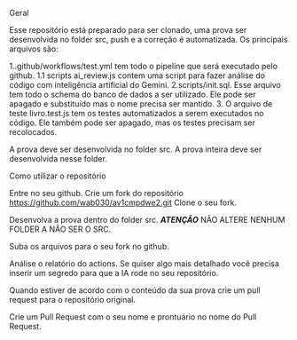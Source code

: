 Geral

Esse repositório está preparado para ser clonado, uma prova ser desenvolvida no folder src, push e a correção é automatizada. 
Os principais arquivos são:

1..github/workflows/test.yml tem todo o pipeline que será executado pelo github.
1.1 scripts ai_review.js contem uma script para fazer análise do código com inteligência artificial do Gemini. 
2.scripts/init.sql. Esse arquivo tem todo o schema do banco de dados a ser utilizado. Ele pode ser apagado e substituído mas o nome precisa ser mantido. 
3. O arquivo de teste livro.test.js tem os testes automatizados a serem executados no código. Ele também pode ser apagado, mas os testes precisam ser recolocados. 


A prova deve ser desenvolvida no folder src. A prova inteira deve ser desenvolvida nesse folder. 


Como utilizar o repositório

Entre no seu github. 
Crie um fork do repositório https://github.com/wab030/av1cmpdwe2.git
Clone o seu fork.

Desenvolva a prova dentro do folder src. 
***ATENÇÃO*** NÃO ALTERE NENHUM FOLDER A NÃO SER O SRC. 

Suba os arquivos para o seu fork no github. 

Análise o relatório do actions. Se quiser algo mais detalhado você precisa inserir um segredo para que a IA rode no seu repositório. 

Quando estiver de acordo com o conteúdo da sua prova crie um pull request para o repositório original. 

Crie um Pull Request com o seu nome e prontuário no nome do Pull Request. 